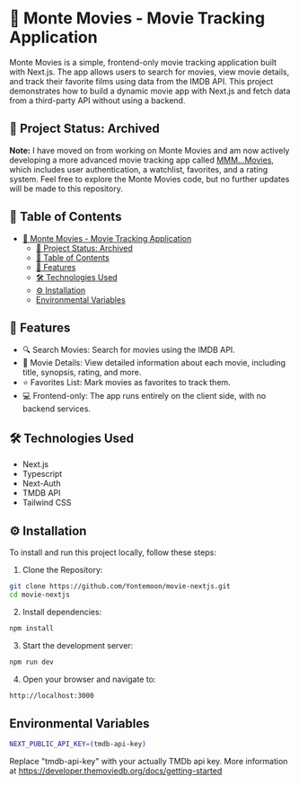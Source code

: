 # 🎥 Monte Movies - Movie Tracking Application

Monte Movies is a simple, frontend-only movie tracking application built with Next.js. The app allows users to search for movies, view movie details, and track their favorite films using data from the IMDB API. This project demonstrates how to build a dynamic movie app with Next.js and fetch data from a third-party API without using a backend.

## 🚨 Project Status: Archived

**Note:** I have moved on from working on Monte Movies and am now actively developing a more advanced movie tracking app called [MMM…Movies](https://github.com/YonteMoon/mmm-movies), which includes user authentication, a watchlist, favorites, and a rating system. Feel free to explore the Monte Movies code, but no further updates will be made to this repository.

## 📖 Table of Contents

- [🎥 Monte Movies - Movie Tracking Application](#-monte-movies---movie-tracking-application)
  - [🚨 Project Status: Archived](#-project-status-archived)
  - [📖 Table of Contents](#-table-of-contents)
  - [🌟 Features](#-features)
  - [🛠 Technologies Used](#-technologies-used)
  - [⚙️ Installation](#️-installation)
  - [Environmental Variables](#environmental-variables)

## 🌟 Features

- 🔍 Search Movies: Search for movies using the IMDB API.
- 📄 Movie Details: View detailed information about each movie, including title, synopsis, rating, and more.
- ⭐ Favorites List: Mark movies as favorites to track them.
- 💻 Frontend-only: The app runs entirely on the client side, with no backend services.

## 🛠 Technologies Used

- Next.js
- Typescript
- Next-Auth
- TMDB API
- Tailwind CSS

## ⚙️ Installation

To install and run this project locally, follow these steps:

1. Clone the Repository:

```bash
git clone https://github.com/Yontemoon/movie-nextjs.git
cd movie-nextjs
```

2. Install dependencies:

```bash
npm install
```

3. Start the development server:

```bash
npm run dev
```

4. Open your browser and navigate to:

```bash
http://localhost:3000
```

## Environmental Variables

```bash
NEXT_PUBLIC_API_KEY=(tmdb-api-key)
```

Replace "tmdb-api-key" with your actually TMDb api key.
More information at https://developer.themoviedb.org/docs/getting-started
